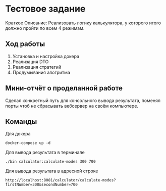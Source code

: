 # Тестовое задание

Краткое Описание: Реализовать логику калькулятора, у которого итого должно пройти по всем 4 режимам.

## Ход работы

1) Установка и настройка докера
2) Реализация DTO
3) Реализация стратегий
4) Продумывания алогритма 

## Мини-отчёт о проделанной работе 

Сделал конкретный путь для консольного вывода результата, поменял порты чтоб не сбрасывать вебсервер на своём компьютере.

## Команды

Для докера

    docker-compose up -d 

Для вывода результата в терминале

    ./bin calculator:calculate-modes 300 700

Для вывода результата в адресной строке

    http://localhost:8081/calculator/calculate-modes?firstNumber=300&secondNumber=700


